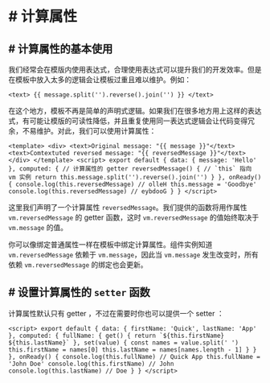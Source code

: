 <!-- 源地址: https://iot.mi.com/vela/quickapp/zh/guide/framework/template/computed.html -->

# # 计算属性

## # 计算属性的基本使用

我们经常会在模版内使用表达式，合理使用表达式可以提升我们的开发效率。但是在模板中放入太多的逻辑会让模板过重且难以维护。例如：

``` <text> {{ message.split('').reverse().join('') }} </text> ```

在这个地方，模板不再是简单的声明式逻辑。如果我们在很多地方用上这样的表达式，有可能让模版的可读性降低，并且重复使用同一表达式逻辑会让代码变得冗余，不易维护。对此，我们可以使用计算属性：

``` <template> <div> <text>Original message: "{{ message }}"</text> <text>Comtextuted reversed message: "{{ reversedMessage }}"</text> </div> </template> <script> export default { data: { message: 'Hello' }, computed: { // 计算属性的 getter reversedMessage() { // `this` 指向 vm 实例 return this.message.split('').reverse().join('') } }, onReady() { console.log(this.reversedMessage) // olleH this.message = 'Goodbye' console.log(this.reversedMessage) // eybdooG } } </script> ```

这里我们声明了一个计算属性 `reversedMessage`。我们提供的函数将用作属性 `vm.reversedMessage` 的 getter 函数，这时 `vm.reversedMessage` 的值始终取决于 `vm.message` 的值。

你可以像绑定普通属性一样在模板中绑定计算属性。组件实例知道 `vm.reversedMessage` 依赖于 `vm.message`，因此当 `vm.message` 发生改变时，所有依赖 `vm.reversedMessage` 的绑定也会更新。

## # 设置计算属性的 `setter` 函数

计算属性默认只有 getter ，不过在需要时你也可以提供一个 setter ：

``` <script> export default { data: { firstName: 'Quick', lastName: 'App' }, computed: { fullName: { get() { return `${this.firstName} ${this.lastName}` }, set(value) { const names = value.split(' ') this.firstName = names[0] this.lastName = names[names.length - 1] } } }, onReady() { console.log(this.fullName) // Quick App this.fullName = 'John Doe' console.log(this.firstName) // John console.log(this.lastName) // Doe } } </script> ```
